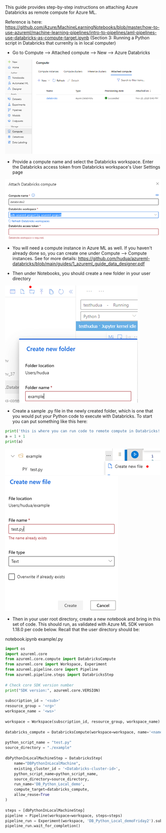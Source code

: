 This guide provides step-by-step instructions on attaching Azure Databricks as remote compute for Azure ML. 

Reference is here: https://github.com/Azure/MachineLearningNotebooks/blob/master/how-to-use-azureml/machine-learning-pipelines/intro-to-pipelines/aml-pipelines-use-databricks-as-compute-target.ipynb (Section 3: Running a Python script in Databricks that currenlty is in local computer)

* Go to Compute --> Attached compute --> New --> Azure Databricks

![alt text](/guides/images/amladb1.PNG)

* Provide a compute name and select the Databricks workspace. Enter the Databricks access token from Databricks workspace's User Settings page

![alt text](/guides/images/amladb2.PNG)

* You will need a compute instance in Azure ML as well. If you haven't already done so, you can create one under Compute --> Compute instances. See for more details: https://github.com/hudua/azureml-databricks/blob/main/guides/1_azureml_guide_data_designer.pdf

* Then under Notebooks, you should create a new folder in your user directory

![alt text](/guides/images/amladb3.PNG)

* Create a sample .py file in the newly created folder, which is one that you would put your Python code to execute with Databricks. To start you can put something like this here:

```python
print('this is where you can run code to remote compute in Databricks!')
a = 1 + 1
print(a)
```
![alt text](/guides/images/amladb4.PNG)
![alt text](/guides/images/amladb5.PNG)

* Then in your user root directory, create a new notebook and bring in this set of code. This should run, as validated with Azure ML SDK version 1.18.0 per code below. Recall that the user directory should be:

notebook.ipynb
example/<python-file-name>.py


```python
import os
import azureml.core
from azureml.core.compute import DatabricksCompute
from azureml.core import Workspace, Experiment
from azureml.pipeline.core import Pipeline
from azureml.pipeline.steps import DatabricksStep

# Check core SDK version number
print("SDK version:", azureml.core.VERSION)

subscription_id = '<sub>'
resource_group = '<rg>'
workspace_name = '<ws>'

workspace = Workspace(subscription_id, resource_group, workspace_name)

databricks_compute = DatabricksCompute(workspace=workspace, name='<name of Databricks compute you gave>')

python_script_name = "test.py"
source_directory = "./example"

dbPythonInLocalMachineStep = DatabricksStep(
    name="DBPythonInLocalMachine",
    existing_cluster_id = '<Databricks-cluster-id>',
    python_script_name=python_script_name,
    source_directory=source_directory,
    run_name='DB_Python_Local_demo',
    compute_target=databricks_compute,
    allow_reuse=True
)

steps = [dbPythonInLocalMachineStep]
pipeline = Pipeline(workspace=workspace, steps=steps)
pipeline_run = Experiment(workspace, 'DB_Python_Local_demoFriday2').submit(pipeline)
pipeline_run.wait_for_completion()

```
